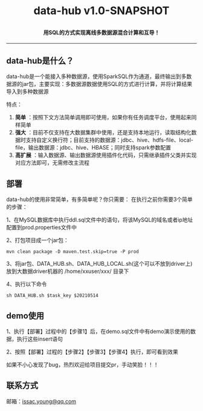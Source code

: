 <h1 align="center" style="margin: 30px 0 30px; font-weight: bold;">data-hub v1.0-SNAPSHOT</h1>
<h4 align="center">用SQL的方式实现离线多数据源混合计算和互导！</h4>

---


## data-hub是什么？
data-hub是一个能接入多种数据源，使用SparkSQL作为通道，最终输出到多数据源的jar包，主要实现：多数据源数据使用SQL的方式进行计算，并将计算结果导入到多种数据源

特点：
1. **简单** ：按照下文方法简单调用即可使用，如果你有任务调度平台，使用起来同样简单
2. **强大** ：目前不仅支持在大数据集群中使用，还是支持本地运行，读取结构化数据时支持自定义换行符；目前支持的数据源：jdbc、hive、hdfs-file、local-file，输出数据源：jdbc、hive、HBASE；同时支持spark参数配置
4. **高扩展** ：输入数据源、输出数据源使用插件化代码，只需继承插件父类并实现对应方法即可，无需修改主流程


## 部署

data-hub的使用非常简单，有多简单呢？你只需要： 在执行之前你需要3个简单的步骤：

1、在MySQL数据库中执行ddl.sql文件中的语句，将该MySQL的域名或者ip地址配置到prod.properties文件中

2、打包项目成一个jar包：
```shell script
mvn clean package -D maven.test.skip=true -P prod
```
3、将jar包、DATA_HUB.sh、DATA_HUB_LOCAL.sh(这个可以不放到driver上)放到大数据driver机器的 /home/xxuser/xxx/ 目录下

4、执行以下命令
``` shell script
sh DATA_HUB.sh $task_key $20210514
```

## demo使用
1、执行【部署】过程中的【步骤1】后，在demo.sql文件中有demo演示使用的数据，执行这些insert语句

2、按照【部署】过程的【步骤2】【步骤3】【步骤4】执行，即可看到效果


如果不小心发现了bug，热烈欢迎给项目提交pr，手动笑脸！！！

## 联系方式
邮箱：issac.young@qq.com

